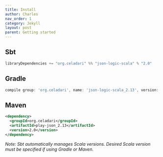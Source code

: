 ```yaml
---
title: Install
author: Charles
nav_order: 1
category: Jekyll
layout: post
parent: Getting started
---
```


## Sbt

```scala
libraryDependencies += "org.celadari" %% "json-logic-scala" % "2.0"
```

## Gradle
```gradle
compile group: 'org.celadari', name: 'json-logic-scala_2.13', version: '2.0'
```

## Maven
```xml
<dependency>
  <groupId>org.celadari</groupId>
  <artifactId>play-json_2.13</artifactId>
  <version>2.0</version>
</dependency>
```
*Note: Sbt automatically manages Scala versions. Desired Scala version must be specified if using Gradle or Maven.*